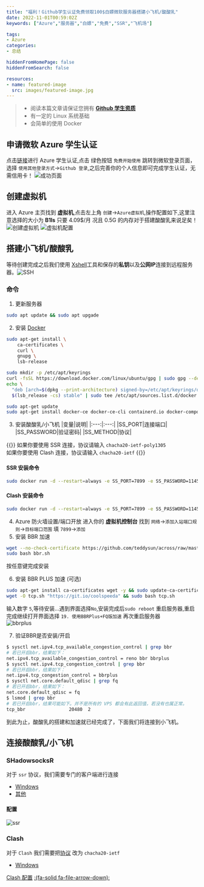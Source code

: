 ```yaml
---
title: "福利！Github学生认证免费领取100$白嫖微软服务器搭建小飞机/酸酸乳"
date: 2022-11-01T00:59:02Z
keywords: ["Azure","服务器","白嫖","免费","SSR","飞机场"]

tags:
- Azure
categories:
- 总结

hiddenFromHomePage: false
hiddenFromSearch: false

resources:
- name: featured-image
  src: images/featured-image.jpg
---
```


> - 阅读本篇文章请保证您拥有 [**Github 学生资质**](/posts/github-edu/)  
> - 有一定的 Linux 系统基础  
> - 会简单的使用 Docker

## 申请微软 Azure 学生认证

点击[链接](https://aka.ms/azure4students)进行 Azure 学生认证,点击 绿色按钮 `免费开始使用` 跳转到微软登录页面，选择 `使用其他登录方式`->`Github 登录`,之后完善你的个人信息即可完成学生认证，无需信用卡！
![成功页面](images/edu.jpg "成功页面")

## 创建虚拟机

进入 Azure 主页找到 **虚拟机**,点击左上角 `创建`->`Azure虚拟机`,操作配置如下,这里注意选择的大小为 **B1ls** 只要 4.09$/月 况且 0.5G 的内存对于搭建酸酸乳来说足矣！  
![创建虚拟机](images/create_vm.jpg) ![虚拟机配置](images/vm_info.jpg)

## 搭建小飞机/酸酸乳

等待创建完成之后我们使用 [Xshell](https://www.xshell.com/zh/xshell/)工具和保存的**私钥**以及**公网IP**连接到远程服务器。![SSH](images/ssh.jpg)  

### 命令

1. 更新服务器
```bash
sudo apt update && sudo apt upgade
```
2. 安装 [Docker](https://docs.docker.com/engine/install/ubuntu/#installation-methods)
```bash
sudo apt-get install \
    ca-certificates \
    curl \
    gnupg \
    lsb-release
```
```bash
sudo mkdir -p /etc/apt/keyrings
curl -fsSL https://download.docker.com/linux/ubuntu/gpg | sudo gpg --dearmor -o /etc/apt/keyrings/docker.gpg
echo \
  "deb [arch=$(dpkg --print-architecture) signed-by=/etc/apt/keyrings/docker.gpg] https://download.docker.com/linux/ubuntu \
  $(lsb_release -cs) stable" | sudo tee /etc/apt/sources.list.d/docker.list > /dev/null
```
```bash
sudo apt-get update
sudo apt-get install docker-ce docker-ce-cli containerd.io docker-compose-plugin
```
3. 安装酸酸乳/小飞机
|变量|说明|
|:---:|:---:|
|SS_PORT|连接端口|
|SS_PASSWORD|验证密码|
|SS_METHOD|协议|

{{<admonition>}}
<span id="xieyi"></span>
如果你要使用 SSR 连接，协议请输入 `chacha20-ietf-poly1305`  
如果你要使用 Clash 连接，协议请输入 `chacha20-ietf`
{{</admonition >}}

#### SSR 安装命令
```bash
sudo docker run -d --restart=always -e SS_PORT=7899 -e SS_PASSWORD=114514 -e SS_METHOD=chacha20-ietf-poly1305 -p 7899:7899 -p 7899:7899/udp --name ssr imhang/shadowsocks-docker
```
#### Clash 安装命令
```bash
sudo docker run -d --restart=always -e SS_PORT=7899 -e SS_PASSWORD=114514 -e SS_METHOD=chacha20-ietf -p 7899:7899 -p 7899:7899/udp --name ssr imhang/shadowsocks-docker
```

4. Azure 防火墙设置/端口开放
进入你的 **虚拟机控制台** 找到 `网络`->`添加入站端口规则`->`目标端口范围` 填 `7899`->`添加`
5. 安装 BBR 加速
```bash
wget --no-check-certificate https://github.com/teddysun/across/raw/master/bbr.sh
sudo bash bbr.sh
```
按任意键完成安装

6. 安装 BBR PLUS 加速 (可选)
```bash
sudo apt-get install ca-certificates wget -y && sudo update-ca-certificates
wget -O tcp.sh "https://git.io/coolspeeda" && sudo bash tcp.sh
```
输入数字 `5`,等待安装...遇到界面选择`No`,安装完成后`sudo reboot` 重启服务器,重启完成继续打开界面选择 `19. 使用BBRPlus+FQ版加速` 再次重启服务器  
![bbrplus](images/bbrplus.jpg)

7. 验证BBR是否安装/开启
```bash
$ sysctl net.ipv4.tcp_available_congestion_control | grep bbr
# 若已开启bbr，结果如下：
net.ipv4.tcp_available_congestion_control = reno bbr bbrplus
$ sysctl net.ipv4.tcp_congestion_control | grep bbr
# 若已开启bbr，结果如下：
net.ipv4.tcp_congestion_control = bbrplus
$ sysctl net.core.default_qdisc | grep fq
# 若已开启bbr，结果如下：
net.core.default_qdisc = fq
$ lsmod | grep bbr
# 若已开启bbr，结果可能如下。并不是所有的 VPS 都会有此返回值，若没有也属正常。
tcp_bbr                20480  2
```

到此为止，酸酸乳的搭建和加速就已经完成了，下面我们将连接到小飞机。

## 连接酸酸乳/小飞机
### SHadowsocksR
对于 `ssr` 协议，我们需要专门的客户端进行连接
- [Windows](https://github.com/shadowsocks/shadowsocks-windows)
- [其他](https://blog.skihome.xyz/posts/cf71037e/)

#### 配置

![ssr](images/ssr_config.jpg)

### Clash
对于 `Clash` 我们需要把[协议](#xieyi) 改为 `chacha20-ietf` 
- [Windows](https://github.com/Fndroid/clash_for_windows_pkg/releases)  

[Clash 配置](https://gist.github.com/Ayouuuu/107f128f9c8f3fc2d6a656a816e823cd) [:(fa-solid fa-file-arrow-down):](./config.yml)
